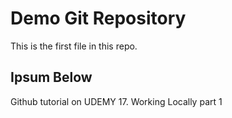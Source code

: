 # Demo Git Repository

This is the first file in this repo.

## Ipsum Below
Github tutorial on UDEMY
17. Working Locally part 1
